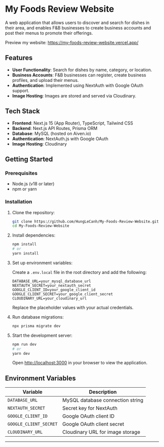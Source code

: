 # My Foods Review Website

A web application that allows users to discover and search for dishes in their area, and enables F&B businesses to create business accounts and post their menus to promote their offerings.

Preview my website: https://my-foods-review-website.vercel.app/

## Features

- **User Functionality**: Search for dishes by name, category, or location.
- **Business Accounts**: F&B businesses can register, create business profiles, and upload their menus.
- **Authentication**: Implemented using NextAuth with Google OAuth support.
- **Image Hosting**: Images are stored and served via Cloudinary.

## Tech Stack

- **Frontend**: Next.js 15 (App Router), TypeScript, Tailwind CSS
- **Backend**: Next.js API Routes, Prisma ORM
- **Database**: MySQL (hosted on Aiven.io)
- **Authentication**: NextAuth.js with Google OAuth
- **Image Hosting**: Cloudinary

## Getting Started

### Prerequisites

- Node.js (v18 or later)
- npm or yarn

### Installation

1. Clone the repository:

   ```bash
   git clone https://github.com/HungLeCanh/My-Foods-Review-Website.git
   cd My-Foods-Review-Website
   ```


2. Install dependencies:

   ```bash
   npm install
   # or
   yarn install
   ```


3. Set up environment variables:

   Create a `.env.local` file in the root directory and add the following:

   ```env
   DATABASE_URL=your_mysql_database_url
   NEXTAUTH_SECRET=your_nextauth_secret
   GOOGLE_CLIENT_ID=your_google_client_id
   GOOGLE_CLIENT_SECRET=your_google_client_secret
   CLOUDINARY_URL=your_cloudinary_url
   ```


   Replace the placeholder values with your actual credentials.

4. Run database migrations:

   ```bash
   npx prisma migrate dev
   ```


5. Start the development server:

   ```bash
   npm run dev
   # or
   yarn dev
   ```


   Open [http://localhost:3000](http://localhost:3000) in your browser to view the application.

## Environment Variables

| Variable             | Description                             |
|----------------------|-----------------------------------------|
| `DATABASE_URL`       | MySQL database connection string        |
| `NEXTAUTH_SECRET`    | Secret key for NextAuth                 |
| `GOOGLE_CLIENT_ID`   | Google OAuth client ID                  |
| `GOOGLE_CLIENT_SECRET` | Google OAuth client secret            |
| `CLOUDINARY_URL`     | Cloudinary URL for image storage        |


---
